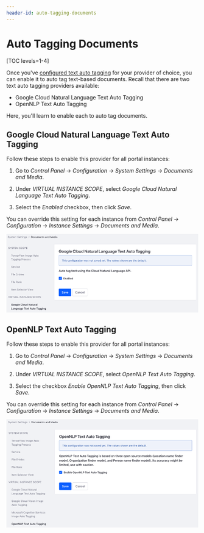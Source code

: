 ```yaml
---
header-id: auto-tagging-documents
---
```


# Auto Tagging Documents

[TOC levels=1-4]

Once you've 
[configured text auto tagging](/docs/7-2/user/-/knowledge_base/u/auto-tagging-text) 
for your provider of choice, you can enable it to auto tag text-based documents. 
Recall that there are two text auto tagging providers available: 

-   Google Cloud Natural Language Text Auto Tagging 
-   OpenNLP Text Auto Tagging 

Here, you'll learn to enable each to auto tag documents. 

## Google Cloud Natural Language Text Auto Tagging

Follow these steps to enable this provider for all portal instances: 

1.  Go to *Control Panel* &rarr; *Configuration* &rarr; *System Settings* &rarr; 
    *Documents and Media*. 

2.  Under *VIRTUAL INSTANCE SCOPE*, select 
    *Google Cloud Natural Language Text Auto Tagging*. 

3.  Select the *Enabled* checkbox, then click *Save*.

You can override this setting for each instance from *Control Panel* &rarr; 
*Configuration* &rarr; *Instance Settings* &rarr; *Documents and Media*. 

![Figure 1: Enable Google Cloud Natural Language text auto tagging for Documents and Media.](../../../images/auto-tagging-docs-google.png)

## OpenNLP Text Auto Tagging

Follow these steps to enable this provider for all portal instances: 

1.  Go to *Control Panel* &rarr; *Configuration* &rarr; *System Settings* &rarr; 
    *Documents and Media*. 

2.  Under *VIRTUAL INSTANCE SCOPE*, select *OpenNLP Text Auto Tagging*. 

3.  Select the checkbox *Enable OpenNLP Text Auto Tagging*, then click *Save*. 

You can override this setting for each instance from *Control Panel* &rarr; 
*Configuration* &rarr; *Instance Settings* &rarr; *Documents and Media*. 

![Figure 2: Enable OpenNLP text auto tagging for Documents and Media.](../../../images/auto-tagging-docs-open-nlp.png)
